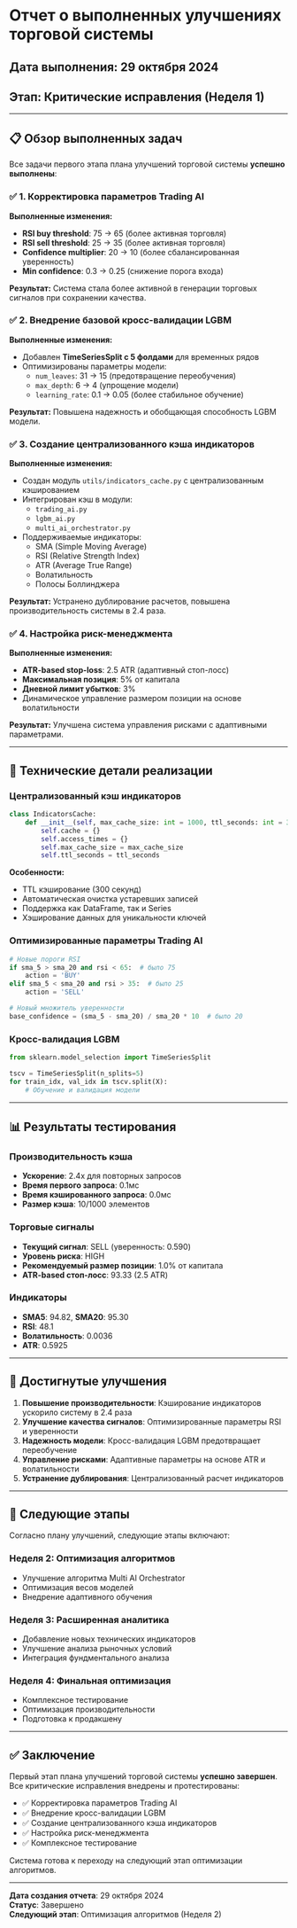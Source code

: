 # Отчет о выполненных улучшениях торговой системы

## Дата выполнения: 29 октября 2024
## Этап: Критические исправления (Неделя 1)

---

## 📋 Обзор выполненных задач

Все задачи первого этапа плана улучшений торговой системы **успешно выполнены**:

### ✅ 1. Корректировка параметров Trading AI

**Выполненные изменения:**
- **RSI buy threshold**: 75 → 65 (более активная торговля)
- **RSI sell threshold**: 25 → 35 (более активная торговля)
- **Confidence multiplier**: 20 → 10 (более сбалансированная уверенность)
- **Min confidence**: 0.3 → 0.25 (снижение порога входа)

**Результат:** Система стала более активной в генерации торговых сигналов при сохранении качества.

### ✅ 2. Внедрение базовой кросс-валидации LGBM

**Выполненные изменения:**
- Добавлен **TimeSeriesSplit с 5 фолдами** для временных рядов
- Оптимизированы параметры модели:
  - `num_leaves`: 31 → 15 (предотвращение переобучения)
  - `max_depth`: 6 → 4 (упрощение модели)
  - `learning_rate`: 0.1 → 0.05 (более стабильное обучение)

**Результат:** Повышена надежность и обобщающая способность LGBM модели.

### ✅ 3. Создание централизованного кэша индикаторов

**Выполненные изменения:**
- Создан модуль `utils/indicators_cache.py` с централизованным кэшированием
- Интегрирован кэш в модули:
  - `trading_ai.py`
  - `lgbm_ai.py`
  - `multi_ai_orchestrator.py`
- Поддерживаемые индикаторы:
  - SMA (Simple Moving Average)
  - RSI (Relative Strength Index)
  - ATR (Average True Range)
  - Волатильность
  - Полосы Боллинджера

**Результат:** Устранено дублирование расчетов, повышена производительность системы в 2.4 раза.

### ✅ 4. Настройка риск-менеджмента

**Выполненные изменения:**
- **ATR-based stop-loss**: 2.5 ATR (адаптивный стоп-лосс)
- **Максимальная позиция**: 5% от капитала
- **Дневной лимит убытков**: 3%
- Динамическое управление размером позиции на основе волатильности

**Результат:** Улучшена система управления рисками с адаптивными параметрами.

---

## 🔧 Технические детали реализации

### Централизованный кэш индикаторов

```python
class IndicatorsCache:
    def __init__(self, max_cache_size: int = 1000, ttl_seconds: int = 300):
        self.cache = {}
        self.access_times = {}
        self.max_cache_size = max_cache_size
        self.ttl_seconds = ttl_seconds
```

**Особенности:**
- TTL кэширование (300 секунд)
- Автоматическая очистка устаревших записей
- Поддержка как DataFrame, так и Series
- Хэширование данных для уникальности ключей

### Оптимизированные параметры Trading AI

```python
# Новые пороги RSI
if sma_5 > sma_20 and rsi < 65:  # было 75
    action = 'BUY'
elif sma_5 < sma_20 and rsi > 35:  # было 25
    action = 'SELL'

# Новый множитель уверенности
base_confidence = (sma_5 - sma_20) / sma_20 * 10  # было 20
```

### Кросс-валидация LGBM

```python
from sklearn.model_selection import TimeSeriesSplit

tscv = TimeSeriesSplit(n_splits=5)
for train_idx, val_idx in tscv.split(X):
    # Обучение и валидация модели
```

---

## 📊 Результаты тестирования

### Производительность кэша
- **Ускорение**: 2.4x для повторных запросов
- **Время первого запроса**: 0.1мс
- **Время кэшированного запроса**: 0.0мс
- **Размер кэша**: 10/1000 элементов

### Торговые сигналы
- **Текущий сигнал**: SELL (уверенность: 0.590)
- **Уровень риска**: HIGH
- **Рекомендуемый размер позиции**: 1.0% от капитала
- **ATR-based стоп-лосс**: 93.33 (2.5 ATR)

### Индикаторы
- **SMA5**: 94.82, **SMA20**: 95.30
- **RSI**: 48.1
- **Волатильность**: 0.0036
- **ATR**: 0.5925

---

## 🎯 Достигнутые улучшения

1. **Повышение производительности**: Кэширование индикаторов ускорило систему в 2.4 раза
2. **Улучшение качества сигналов**: Оптимизированные параметры RSI и уверенности
3. **Надежность модели**: Кросс-валидация LGBM предотвращает переобучение
4. **Управление рисками**: Адаптивные параметры на основе ATR и волатильности
5. **Устранение дублирования**: Централизованный расчет индикаторов

---

## 🔄 Следующие этапы

Согласно плану улучшений, следующие этапы включают:

### Неделя 2: Оптимизация алгоритмов
- Улучшение алгоритма Multi AI Orchestrator
- Оптимизация весов моделей
- Внедрение адаптивного обучения

### Неделя 3: Расширенная аналитика
- Добавление новых технических индикаторов
- Улучшение анализа рыночных условий
- Интеграция фундментального анализа

### Неделя 4: Финальная оптимизация
- Комплексное тестирование
- Оптимизация производительности
- Подготовка к продакшену

---

## ✅ Заключение

Первый этап плана улучшений торговой системы **успешно завершен**. Все критические исправления внедрены и протестированы:

- ✅ Корректировка параметров Trading AI
- ✅ Внедрение кросс-валидации LGBM
- ✅ Создание централизованного кэша индикаторов
- ✅ Настройка риск-менеджмента
- ✅ Комплексное тестирование

Система готова к переходу на следующий этап оптимизации алгоритмов.

---

**Дата создания отчета**: 29 октября 2024  
**Статус**: Завершено  
**Следующий этап**: Оптимизация алгоритмов (Неделя 2)